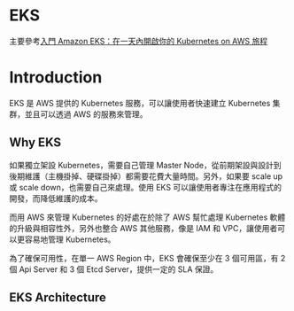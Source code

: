 # EKS

主要參考[入門 Amazon EKS：在一天內開啟你的 Kubernetes on AWS 旅程](https://www.udemy.com/course/amazoneks/)

# Introduction

EKS 是 AWS 提供的 Kubernetes 服務，可以讓使用者快速建立 Kubernetes 集群，並且可以透過 AWS 的服務來管理。

## Why EKS

如果獨立架設 Kubernetes，需要自己管理 Master Node，從前期架設與設計到後期維護（主機掛掉、硬碟掛掉）都需要花費大量時間。另外，如果要 scale up 或 scale down，也需要自己來處理。使用 EKS 可以讓使用者專注在應用程式的開發，而降低維護的成本。

而用 AWS 來管理 Kubernetes 的好處在於除了 AWS 幫忙處理 Kubernetes 軟體的升級與相容性外，另外也整合 AWS 其他服務，像是 IAM 和 VPC，讓使用者可以更容易地管理 Kubernetes。

為了確保可用性，在單一 AWS Region 中，EKS 會確保至少在 3 個可用區，有 2 個 Api Server 和 3 個 Etcd Server，提供一定的 SLA 保證。

## EKS Architecture

